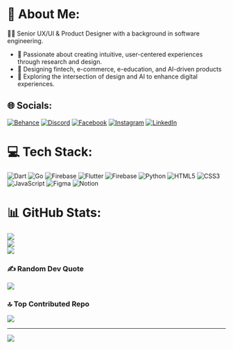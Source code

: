 # 💫 About Me:
👨‍💻 Senior UX/UI & Product Designer with a background in software engineering.<br/>
-  🎨 Passionate about creating intuitive, user-centered experiences through research and design.<br>
-  🌱 Designing fintech, e-commerce, e-education, and AI-driven products<br>
-  🔭 Exploring the intersection of design and AI to enhance digital experiences.<br>

<!-- - 💬 Ask me about flutter,<br> -->


## 🌐 Socials:
[![Behance](https://img.shields.io/badge/Behance-1769ff?logo=behance&logoColor=white)](https://behance.net/alasem) [![Discord](https://img.shields.io/badge/Discord-%237289DA.svg?logo=discord&logoColor=white)](https://discord.gg/alaxsemassel) [![Facebook](https://img.shields.io/badge/Facebook-%231877F2.svg?logo=Facebook&logoColor=white)](https://facebook.com/bhaidshqjzax) [![Instagram](https://img.shields.io/badge/Instagram-%23E4405F.svg?logo=Instagram&logoColor=white)](https://instagram.com/semasselalaeddine) [![LinkedIn](https://img.shields.io/badge/LinkedIn-%230077B5.svg?logo=linkedin&logoColor=white)](https://linkedin.com/in/ala-eddine-semassel-565220236) 

# 💻 Tech Stack:
![Dart](https://img.shields.io/badge/dart-%230175C2.svg?style=for-the-badge&logo=dart&logoColor=white) 
![Go](https://img.shields.io/badge/go-%2300ADD8.svg?style=for-the-badge&logo=go&logoColor=white) 
![Firebase](https://img.shields.io/badge/firebase-%23039BE5.svg?style=for-the-badge&logo=firebase) 
![Flutter](https://img.shields.io/badge/Flutter-%2302569B.svg?style=for-the-badge&logo=Flutter&logoColor=white) 
![Firebase](https://img.shields.io/badge/Firebase-039BE5?style=for-the-badge&logo=Firebase&logoColor=white) 
![Python](https://img.shields.io/badge/python-3670A0?style=for-the-badge&logo=python&logoColor=ffdd54) 
![HTML5](https://img.shields.io/badge/html5-%23E34F26.svg?style=for-the-badge&logo=html5&logoColor=white)
![CSS3](https://img.shields.io/badge/css3-%231572B6.svg?style=for-the-badge&logo=css3&logoColor=white)
![JavaScript](https://img.shields.io/badge/javascript-%23323330.svg?style=for-the-badge&logo=javascript&logoColor=%23F7DF1E)
![Figma](https://img.shields.io/badge/figma-%23F24E1E.svg?style=for-the-badge&logo=figma&logoColor=white) 
![Notion](https://img.shields.io/badge/Notion-%23000000.svg?style=for-the-badge&logo=notion&logoColor=white)

<!-- ![Keras](https://img.shields.io/badge/Keras-%23D00000.svg?style=for-the-badge&logo=Keras&logoColor=white) 
![Matplotlib](https://img.shields.io/badge/Matplotlib-%23ffffff.svg?style=for-the-badge&logo=Matplotlib&logoColor=black) 
![NumPy](https://img.shields.io/badge/numpy-%23013243.svg?style=for-the-badge&logo=numpy&logoColor=white) 
![Pandas](https://img.shields.io/badge/pandas-%23150458.svg?style=for-the-badge&logo=pandas&logoColor=white) 
![Plotly](https://img.shields.io/badge/Plotly-%233F4F75.svg?style=for-the-badge&logo=plotly&logoColor=white) 
![TensorFlow](https://img.shields.io/badge/TensorFlow-%23FF6F00.svg?style=for-the-badge&logo=TensorFlow&logoColor=white) 
![scikit-learn](https://img.shields.io/badge/scikit--learn-%23F7931E.svg?style=for-the-badge&logo=scikit-learn&logoColor=white) 
 ![LaTeX](https://img.shields.io/badge/latex-%23008080.svg?style=for-the-badge&logo=latex&logoColor=white)  
![Canva](https://img.shields.io/badge/Canva-%2300C4CC.svg?style=for-the-badge&logo=Canva&logoColor=white) -->

# 📊 GitHub Stats:
![](https://github-readme-stats.vercel.app/api?username=Alasemassel&theme=dark&hide_border=false&include_all_commits=false&count_private=false)<br/>
![](https://github-readme-streak-stats.herokuapp.com/?user=Alasemassel&theme=dark&hide_border=false)<br/>
![](https://github-readme-stats.vercel.app/api/top-langs/?username=Alasemassel&theme=dark&hide_border=false&include_all_commits=false&count_private=false&layout=compact)

### ✍️ Random Dev Quote
![](https://quotes-github-readme.vercel.app/api?type=horizontal&theme=light)

### 🔝 Top Contributed Repo
![](https://github-contributor-stats.vercel.app/api?username=Alasemassel&limit=5&theme=dark_dimmed&combine_all_yearly_contributions=true)

---
[![](https://visitcount.itsvg.in/api?id=Alasemassel&icon=0&color=1)](https://visitcount.itsvg.in)

<!-- Proudly created with GPRM ( https://gprm.itsvg.in ) -->
